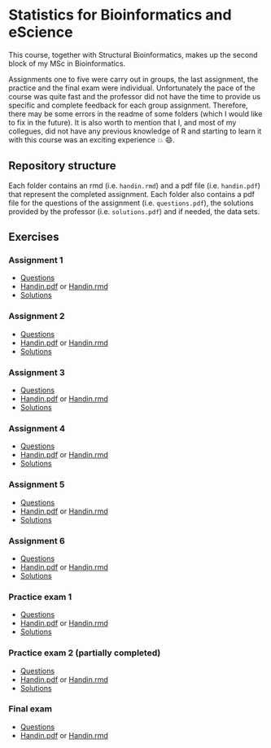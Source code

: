# Statistics for Bioinformatics and eScience

This course, together with Structural Bioinformatics, makes up the second block of my MSc in Bioinformatics.

Assignments one to five were carry out in groups, the last assignment, the practice and the final exam were individual. Unfortunately the pace of the course was quite fast and the professor did not have the time to provide us specific and complete feedback for each group assignment. Therefore, there may be some errors in the readme of some folders (which I would like to fix in the future). It is also worth to mention that I, and most of my collegues, did not have any previous knowledge of R and starting to learn it with this course was an exciting experience :boom: :smile:.

## Repository structure

Each folder contains an rmd (i.e. <code>handin.rmd</code>) and a pdf file (i.e. <code>handin.pdf</code>) that represent the completed assignment. Each folder also contains a pdf file for the questions of the assignment (i.e. <code>questions.pdf</code>), the solutions provided by the professor (i.e. <code>solutions.pdf</code>) and if needed, the data sets. 

## Exercises

### Assignment 1
  * [Questions](https://github.com/St3451/Statistics_for_Bioinformatics/blob/master/assignment1/questions1.pdf)
  * [Handin.pdf](https://github.com/St3451/Statistics_for_Bioinformatics/blob/master/assignment1/handin1.pdf) or [Handin.rmd](https://github.com/St3451/Statistics_for_Bioinformatics/blob/master/assignment1/handin1.rmd)
  * [Solutions](https://github.com/St3451/Statistics_for_Bioinformatics/blob/master/assignment1/solutions1.pdf)

### Assignment 2
  * [Questions](https://github.com/St3451/Statistics_for_Bioinformatics/blob/master/assignment2/questions2.pdf)
  * [Handin.pdf](https://github.com/St3451/Statistics_for_Bioinformatics/blob/master/assignment2/handin2.pdf) or [Handin.rmd](https://github.com/St3451/Statistics_for_Bioinformatics/blob/master/assignment2/handin2.rmd)
  * [Solutions](https://github.com/St3451/Statistics_for_Bioinformatics/blob/master/assignment2/solutions2.pdf)
  
### Assignment 3
  * [Questions](https://github.com/St3451/Statistics_for_Bioinformatics/blob/master/assignment3/questions3.pdf)
  * [Handin.pdf](https://github.com/St3451/Statistics_for_Bioinformatics/blob/master/assignment3/handin3.pdf) or [Handin.rmd](https://github.com/St3451/Statistics_for_Bioinformatics/blob/master/assignment3/handin3.rmd)
  * [Solutions](https://github.com/St3451/Statistics_for_Bioinformatics/blob/master/assignment3/solutions3.pdf)
  
### Assignment 4
  * [Questions](https://github.com/St3451/Statistics_for_Bioinformatics/blob/master/assignment4/questions4.pdf)
  * [Handin.pdf](https://github.com/St3451/Statistics_for_Bioinformatics/blob/master/assignment4/handin4.pdf) or [Handin.rmd](https://github.com/St3451/Statistics_for_Bioinformatics/blob/master/assignment4/handin4.Rmd)
  * [Solutions](https://github.com/St3451/Statistics_for_Bioinformatics/blob/master/assignment4/solutions4.pdf)
  
### Assignment 5
  * [Questions](https://github.com/St3451/Statistics_for_Bioinformatics/blob/master/assignment5/questions5.pdf)
  * [Handin.pdf](https://github.com/St3451/Statistics_for_Bioinformatics/blob/master/assignment5/handin5.pdf) or [Handin.rmd](https://github.com/St3451/Statistics_for_Bioinformatics/blob/master/assignment5/handin5.Rmd)
  * [Solutions](https://github.com/St3451/Statistics_for_Bioinformatics/blob/master/assignment5/solutions5.pdf)
  
### Assignment 6
  * [Questions](https://github.com/St3451/Statistics_for_Bioinformatics/blob/master/assignment6/questions6.pdf)
  * [Handin.pdf](https://github.com/St3451/Statistics_for_Bioinformatics/blob/master/assignment6/handin6.pdf) or [Handin.rmd](https://github.com/St3451/Statistics_for_Bioinformatics/blob/master/assignment6/handin6.Rmd)
  * [Solutions](https://github.com/St3451/Statistics_for_Bioinformatics/blob/master/assignment6/solutions6.pdf)
  
### Practice exam 1
  * [Questions](https://github.com/St3451/Statistics_for_Bioinformatics/blob/master/practice1/questions_p1.pdf)
  * [Handin.pdf](https://github.com/St3451/Statistics_for_Bioinformatics/blob/master/practice1/practice1.pdf) or [Handin.rmd](https://github.com/St3451/Statistics_for_Bioinformatics/blob/master/practice1/practice1.Rmd)
  * [Solutions](https://github.com/St3451/Statistics_for_Bioinformatics/blob/master/practice1/solutions_p1.pdf)

### Practice exam 2 (partially completed)
  * [Questions](https://github.com/St3451/Statistics_for_Bioinformatics/blob/master/practice2/questions_p2.pdf)
  * [Handin.pdf](https://github.com/St3451/Statistics_for_Bioinformatics/blob/master/practice2/practice2.pdf) or [Handin.rmd](https://github.com/St3451/Statistics_for_Bioinformatics/blob/master/practice2/practice2.Rmd)
  * [Solutions](https://github.com/St3451/Statistics_for_Bioinformatics/blob/master/practice2/solutions_p2.pdf)
  
### Final exam
  * [Questions](https://github.com/St3451/Statistics_for_Bioinformatics/blob/master/the_final_exam/questions.pdf)
  * [Handin.pdf](https://github.com/St3451/Statistics_for_Bioinformatics/blob/master/the_final_exam/final_exam.pdf) or [Handin.rmd](https://github.com/St3451/Statistics_for_Bioinformatics/blob/master/the_final_exam/final_exam.Rmd)
